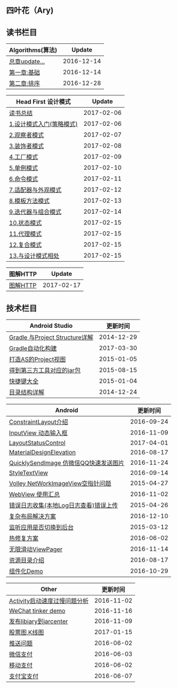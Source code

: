 ## 四叶花（Ary)


## 读书栏目
Algorithms(算法)|Update
---|---
[总章update...](/Algorithms/readme.md)|2016-12-14
[第一章:基础](/Algorithms/chapter1/readme.md)|2016-12-14
[第二章:排序](/Algorithms/chapter2/readme.md)|2016-12-28


Head First 设计模式|Update
---|---
[读书总结](https://github.com/siyehua/DesignPatterns)|2017-02-06
[1.设计模式入门(策略模式)](https://github.com/siyehua/DesignPatterns/tree/master/code/src/main/java/com/siyehua/chapter1)|2017-02-06
[2.观察者模式](https://github.com/siyehua/DesignPatterns/tree/master/code/src/main/java/com/siyehua/chapter2)|2017-02-07
[3.装饰者模式](https://github.com/siyehua/DesignPatterns/tree/master/code/src/main/java/com/siyehua/chapter3)|2017-02-08
[4.工厂模式](https://github.com/siyehua/DesignPatterns/tree/master/code/src/main/java/com/siyehua/chapter4)|2017-02-09
[5.单例模式](https://github.com/siyehua/DesignPatterns/tree/master/code/src/main/java/com/siyehua/chapter5)|2017-02-10
[6.命令模式](https://github.com/siyehua/DesignPatterns/tree/master/code/src/main/java/com/siyehua/chapter6)|2017-02-11
[7.适配器与外观模式](https://github.com/siyehua/DesignPatterns/tree/master/code/src/main/java/com/siyehua/chapter7)|2017-02-12
[8.模板方法模式](https://github.com/siyehua/DesignPatterns/tree/master/code/src/main/java/com/siyehua/chapter8)|2017-02-13
[9.迭代器与组合模式](https://github.com/siyehua/DesignPatterns/tree/master/code/src/main/java/com/siyehua/chapter9)|2017-02-14
[10.状态模式](https://github.com/siyehua/DesignPatterns/tree/master/code/src/main/java/com/siyehua/chapter10)|2017-02-15
[11.代理模式](https://github.com/siyehua/DesignPatterns/tree/master/code/src/main/java/com/siyehua/chapter11)|2017-02-15
[12.复合模式](https://github.com/siyehua/DesignPatterns/tree/master/code/src/main/java/com/siyehua/chapter12)|2017-02-15
[13.与设计模式相处](https://github.com/siyehua/DesignPatterns/tree/master/code/src/main/java/com/siyehua/chapter13)|2017-02-15


图解HTTP|Update
---|---
[图解HTTP](/DiagramHttp)|2017-02-17

## 技术栏目

Android Studio|更新时间
---|---
[Gradle 与Project Structure详解](/AndroidStudio/GradleAndProjectStructrue)|2014-12-29
[Gradle自动化构建](/AndroidStudio/GradleAutoTask)|2017-03-30
[打造AS的Project视图](/AndroidStudio/MakeProjectView)|2015-01-05
[得到第三方工具对应的jar包](/AndroidStudio/CompileToJar)|2015-08-15
[快捷键大全](/AndroidStudio/KeyMap)|2015-01-04
[目录结构详解](/AndroidStudio/DirectoryInfo)|2014-12-24


Android|更新时间
---|---
[ConstraintLayout介绍](/Android/ConstraintLayout)|2016-09-24
[InputView 动态输入框](https://github.com/siyehua/InputView)|2016-11-09
[LayoutStatusControl](https://github.com/siyehua/LayoutStatus)|2017-04-01
[MaterialDesignElevation](/Android/MaterialDesignElevation)|2016-08-17
[QuicklySendImage 仿微信QQ快速发送图片](https://github.com/siyehua/QuicklySendImage)|2016-11-24
[StyleTextView](https://github.com/siyehua/StyleTextView)|2016-09-14
[Volley NetWorkImageView空指针问题](/Android/NetWorkImageViewPointer)|2015-04-27
[WebView 使用汇总](/Android/WebViewNotice)|2016-11-02
[错误日志收集(本地Log日志查看)错误上传](/Android/ErrorHelper)|2015-04-26
[复杂布局解决方案](/Android/DrawComplexView)|2016-12-10
[监听应用是否切换到后台](/Android/AppIsBackground)|2015-03-12
[热修复方案](/Android/HotFix)|2016-06-02
[无限滑动ViewPager](https://github.com/siyehua/InfiniteViewPager)|2016-11-14
[资源目录介绍](/Android/ResourcesDirectory)|2016-08-17
[组件化Demo](https://github.com/siyehua/MyApplication)|2016-10-29

Other|更新时间
---|---
[Activity启动速度过慢问题分析](/Other/StartActivityProblem)|2016-11-02
[WeChat tinker demo](https://github.com/siyehua/WeChatHotFixDemo)|2016-11-16
[发布libiary到jarcenter](/Other/Jarcenter)|2016-11-09
[股票图,K线图](https://github.com/siyehua/KLineGraph)|2017-01-15
[推送问题](/Other/PushProblem)|2016-06-02
[微信支付](/Other/WeChatPay)|2016-06-03
[移动支付](/Other/APPPay)|2016-06-02
[支付宝支付](/Other/ZhiFuBaoPay)|2016-06-07
